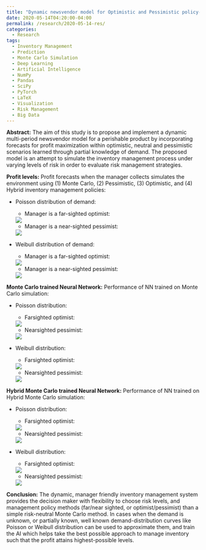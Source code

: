 ```yaml
---
title: "Dynamic newsvendor model for Optimistic and Pessimistic policy-based profit forecasting"
date: 2020-05-14T04:20:00-04:00
permalink: /research/2020-05-14-res/
categories:
  - Research
tags:
  - Inventory Management
  - Prediction
  - Monte Carlo Simulation
  - Deep Learning
  - Artificial Intelligence
  - NumPy
  - Pandas
  - SciPy
  - PyTorch
  - LaTeX
  - Visualization
  - Risk Management
  - Big Data
---
```


**Abstract:** The aim of this study is to propose and implement a dynamic multi-period newsvendor model for a perishable product by incorporating forecasts for profit maximization within optimistic, neutral and pessimistic scenarios learned through partial knowledge of demand. The proposed model is an attempt to simulate the inventory management process under varying levels of risk in order to evaluate risk management strategies.

**Profit levels:** Profit forecasts when the manager collects simulates the environment using (1) Monte Carlo, (2) Pessimistic, (3) Optimistic, and (4) Hybrid inventory management policies:

- Poisson distribution of demand:
  * Manager is a far-sighted optimist:
  <img src="https://github.com/Advaitiyer/advaitiyer.github.io/blob/master/assets/images/k=1000_PFO.png?raw=true"/>
  
  * Manager is a near-sighted pessimist:
  <img src="https://github.com/Advaitiyer/advaitiyer.github.io/blob/master/assets/images/k=1000_PNP.png?raw=true"/>
  
- Weibull distribution of demand:
  * Manager is a far-sighted optimist:
  <img src="https://github.com/Advaitiyer/advaitiyer.github.io/blob/master/assets/images/k=1000_WFO.png?raw=true"/>
  
  * Manager is a near-sighted pessimist:
  <img src="https://github.com/Advaitiyer/advaitiyer.github.io/blob/master/assets/images/k=1000_WNP.png?raw=true"/>

**Monte Carlo trained Neural Network:** Performance of NN trained on Monte Carlo simulation:

- Poisson distribution:
  * Farsighted optimist:
  <img src="https://github.com/Advaitiyer/advaitiyer.github.io/blob/master/assets/images/MC_PFO.png?raw=true"/>
  
  * Nearsighted pessimist:
  <img src="https://github.com/Advaitiyer/advaitiyer.github.io/blob/master/assets/images/MC_PNP.png?raw=true"/>

- Weibull distribution:
  * Farsighted optimist:
  <img src="https://github.com/Advaitiyer/advaitiyer.github.io/blob/master/assets/images/MC_WFO.png?raw=true"/>
  
  * Nearsighted pessimist:
  <img src="https://github.com/Advaitiyer/advaitiyer.github.io/blob/master/assets/images/MC_WNP.png?raw=true"/>

**Hybrid Monte Carlo trained Neural Network:** Performance of NN trained on Hybrid Monte Carlo simulation:

- Poisson distribution:
  * Farsighted optimist:
  <img src="https://github.com/Advaitiyer/advaitiyer.github.io/blob/master/assets/images/HMC_PFO.png?raw=true"/>
  
  * Nearsighted pessimist:
  <img src="https://github.com/Advaitiyer/advaitiyer.github.io/blob/master/assets/images/HMC_PNP.png?raw=true"/>

- Weibull distribution:
  * Farsighted optimist:
  <img src="https://github.com/Advaitiyer/advaitiyer.github.io/blob/master/assets/images/HMC_WFO.png?raw=true"/>
  
  * Nearsighted pessimist:
  <img src="https://github.com/Advaitiyer/advaitiyer.github.io/blob/master/assets/images/HMC_WNP.png?raw=true"/>
  
**Conclusion:** The dynamic, manager friendly inventory management system provides the decision maker with flexibility to choose risk levels, and management policy methods (far/near sighted, or optimist/pessimist) than a simple risk-neutral Monte Carlo method. In cases when the demand is unknown, or partially known, well known demand-distribution curves like Poisson or Weibull distribution can be used to approximate them, and train the AI which helps take the best possible approach to manage inventory such that the profit attains highest-possible levels.
  
